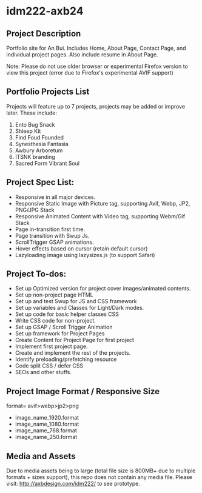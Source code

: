 # idm222-axb24

## Project Description
Portfolio site for An Bui. Includes Home, About Page, Contact Page, and individual project pages.
Also include resume in About Page.

Note: Please do not use older browser or experimental Firefox version to view this project (error due to Firefox's experimental AVIF support)

## Portfolio Projects List
Projects will feature up to 7 projects, projects may be added or improve later. These include:
1. Ento Bug Snack
2. Shleep Kit
3. Find Foud Founded
4. Synesthesia Fantasia
5. Awbury Arboretum
6. ITSNK branding
7. Sacred Form Vibrant Soul

## Project Spec List:
- Responsive in all major devices.
- Responsive Static Image with Picture tag, supporting Avif, Webp, JP2, PNG/JPG Stack
- Responsive Animated Content with Video tag, supporting Webm/Gif Stack
- Page in-transition first time.
- Page transition with Swup Js.
- ScrollTrigger GSAP animations.
- Hover effects based on cursor (retain default cursor)
- Lazyloading image using lazysizes.js (to support Safari)

## Project To-dos:
- Set up Optimized version for project cover images/animated contents.
- Set up non-project page HTML
- Set up and test Swup for JS and CSS framework
- Set up variables and Classes for Light/Dark modes.
- Set up code for basic helper classes CSS
- Write CSS code for non-project.
- Set up GSAP / Scroll Trigger Animation
- Set up framework for Project Pages
- Create Content for Project Page for first project
- Implement first project page.
- Create and implement the rest of the projects.
- Identify preloading/prefetching resource
- Code split CSS / defer CSS
- SEOs and other stuffs.

## Project Image Format / Responsive Size
format= avif>webp>jp2>png
- image_name_1920.format
- image_name_1080.format
- image_name_768.format
- image_name_250.format

## Media and Assets
Due to media assets being to large (total file size is 800MB+ due to multiple formats + sizes support), this repo does not contain any media file. Please visit: http://axbdesign.com/idm222/ to see prototype.
